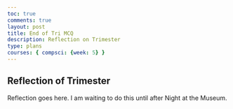 ```yaml
---
toc: true
comments: true
layout: post
title: End of Tri MCQ
description: Reflection on Trimester
type: plans
courses: { compsci: {week: 5} }
---
```


## Reflection of Trimester 
Reflection goes here. I am waiting to do this until after Night at the Museum. 